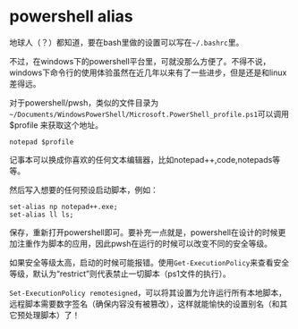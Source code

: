 # powershell alias

地球人（？）都知道，要在bash里做的设置可以写在`~/.bashrc`里。

不过，在windows下的powershell平台里，可就没那么方便了。不得不说，windows下命令行的使用体验虽然在近几年以来有了一些进步，但是还是和linux差得远。

对于powershell/pwsh，类似的文件目录为`~/Documents/WindowsPowerShell/Microsoft.PowerShell_profile.ps1`可以调用 $profile 来获取这个地址。

```
notepad $profile
```

记事本可以换成你喜欢的任何文本编辑器，比如notepad++,code,notepads等等。

然后写入想要的任何预设启动脚本，例如：

```
set-alias np notepad++.exe;
set-alias ll ls;
```

保存，重新打开powershell即可。要补充一点就是，powershell在设计的时候更加注重作为脚本的应用，因此pwsh在运行的时候可以改变不同的安全等级。

如果安全等级太高，启动的时候可能报错。使用`Get-ExecutionPolicy`来查看安全等级，默认为“restrict”则代表禁止一切脚本（ps1文件的执行）。

`Set-ExecutionPolicy remotesigned`，可以将其设置为允许运行所有本地脚本，远程脚本需要数字签名（确保内容没有被篡改），这样就能愉快的设置别名（和其它预处理脚本）了！

